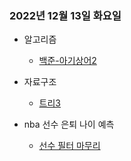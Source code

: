 ### 2022년 12월 13일 화요일

- 알고리즘
  - [백준-아기상어2](https://github.com/sc303030/algorithm_practice/blob/master/6.BFS/%5B%EB%B0%B1%EC%A4%80%5D%2017086%EB%B2%88%20%EC%95%84%EA%B8%B0%EC%83%81%EC%96%B42.md)

- 자료구조
  - [트리3](https://github.com/sc303030/TIL/blob/master/2022/12/13/%ED%8A%B8%EB%A6%AC3.md)

- nba 선수 은퇴 나이 예측
  - [선수 필터 마무리](https://github.com/sc303030/NBA/commit/965e91cea0afb66960b659052405acb7721aa1ba)